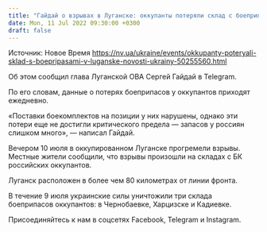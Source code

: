 ```yaml
---
title: "Гайдай о взрывах в Луганске: оккупанты потеряли склад с боеприпасами"
date: Mon, 11 Jul 2022 09:30:00 +0300
draft: false
---
```

Источник: Новое Время https://nv.ua/ukraine/events/okkupanty-poteryali-sklad-s-boepripasami-v-luganske-novosti-ukrainy-50255560.html


 Об этом сообщил глава Луганской ОВА Сергей Гайдай в Telegram.

По его словам, данные о потерях боеприпасов у оккупантов приходят ежедневно.

«Поставки боекомплектов на позиции у них нарушены, однако эти потери еще не достигли критического предела — запасов у россиян слишком много», — написал Гайдай.

Вечером 10 июля в оккупированном Луганске прогремели взрывы. Местные жители сообщили, что взрывы произошли на складах с БК российских оккупантов.

Луганск расположен в более чем 80 километрах от линии фронта.

В течение 9 июля украинские силы уничтожили три склада боеприпасов оккупантов: в Чернобаевке, Харцизске и Кадиевке.

Присоединяйтесь к нам в соцсетях Facebook, Telegram и Instagram.
